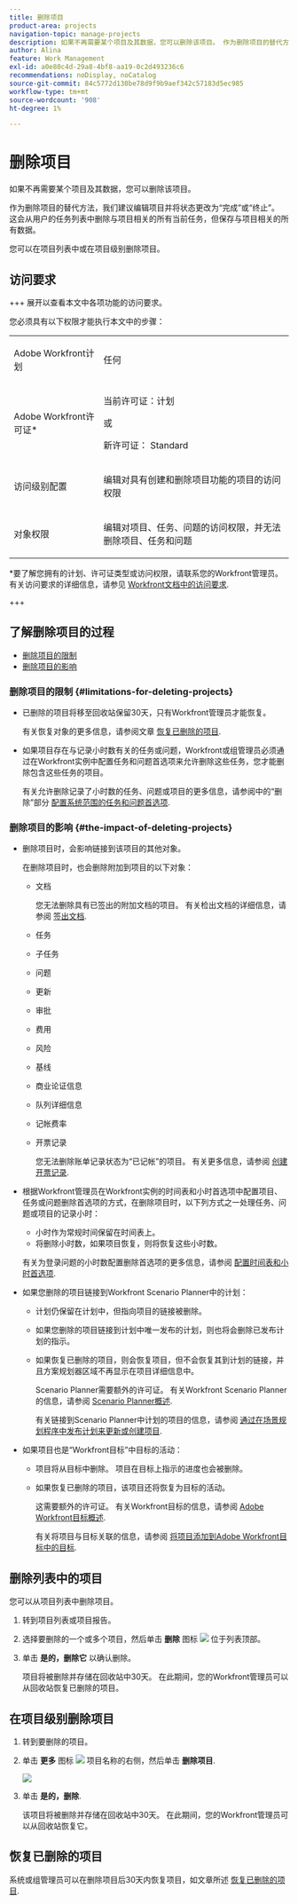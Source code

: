 ```yaml
---
title: 删除项目
product-area: projects
navigation-topic: manage-projects
description: 如果不再需要某个项目及其数据，您可以删除该项目。 作为删除项目的替代方法，我们建议编辑项目并将状态更改为“完成”或“终止”。 这会从用户的任务列表中删除与项目相关的所有当前任务，但保存与项目相关的所有数据。
author: Alina
feature: Work Management
exl-id: a0e80c4d-29a8-4bf8-aa19-0c2d493236c6
recommendations: noDisplay, noCatalog
source-git-commit: 84c5772d130be78d9f9b9aef342c57183d5ec985
workflow-type: tm+mt
source-wordcount: '908'
ht-degree: 1%

---
```


# 删除项目

<!--Audited: 01/2024-->

如果不再需要某个项目及其数据，您可以删除该项目。

作为删除项目的替代方法，我们建议编辑项目并将状态更改为“完成”或“终止”。 这会从用户的任务列表中删除与项目相关的所有当前任务，但保存与项目相关的所有数据。

您可以在项目列表中或在项目级别删除项目。

## 访问要求

+++ 展开以查看本文中各项功能的访问要求。

您必须具有以下权限才能执行本文中的步骤：

<table style="table-layout:auto"> 
 <col> 
 <col> 
 <tbody> 
  <tr> 
   <td> <p>Adobe Workfront计划</p> </td> 
   <td>任何</td> 
  </tr> 
  <tr> 
   <td> <p>Adobe Workfront许可证*</p> </td> 
   <td> <p>当前许可证：计划 </p> 
   或
   <p>新许可证： Standard </p>
   </td> 
  </tr> 
  <tr data-mc-conditions=""> 
   <td>访问级别配置</td> 
   <td> <p>编辑对具有创建和删除项目功能的项目的访问权限</p> </td> 
  </tr> 
  <tr data-mc-conditions=""> 
   <td> <p>对象权限 </p> </td> 
   <td> <p>编辑对项目、任务、问题的访问权限，并无法删除项目、任务和问题</p> </td> 
  </tr> 
 </tbody> 
</table>

*要了解您拥有的计划、许可证类型或访问权限，请联系您的Workfront管理员。 有关访问要求的详细信息，请参见 [Workfront文档中的访问要求](/help/quicksilver/administration-and-setup/add-users/access-levels-and-object-permissions/access-level-requirements-in-documentation.md).

+++

## 了解删除项目的过程

* [删除项目的限制](#limitations-for-deleting-projects)
* [删除项目的影响](#the-impact-of-deleting-projects)

### 删除项目的限制  {#limitations-for-deleting-projects}

* 已删除的项目将移至回收站保留30天，只有Workfront管理员才能恢复。

  有关恢复对象的更多信息，请参阅文章 [恢复已删除的项目](../../../administration-and-setup/manage-workfront/manage-deleted-items/restore-deleted-items.md).

* 如果项目存在与记录小时数有关的任务或问题，Workfront或组管理员必须通过在Workfront实例中配置任务和问题首选项来允许删除这些任务，您才能删除包含这些任务的项目。

  有关允许删除记录了小时数的任务、问题或项目的更多信息，请参阅中的“删除”部分 [配置系统范围的任务和问题首选项](../../../administration-and-setup/set-up-workfront/configure-system-defaults/set-task-issue-preferences.md).

  <!--
  <p data-mc-conditions="QuicksilverOrClassic.Quicksilver,QuicksilverOrClassic.Draft mode">(NOTE: this bullet stays in NWE only forever)</p>
  -->

### 删除项目的影响 {#the-impact-of-deleting-projects}

* 删除项目时，会影响链接到该项目的其他对象。

  在删除项目时，也会删除附加到项目的以下对象：

   * 文档

     您无法删除具有已签出的附加文档的项目。 有关检出文档的详细信息，请参阅 [签出文档](../../../documents/managing-documents/check-out-documents.md).

   * 任务
   * 子任务
   * 问题
   * 更新
   * 审批
   * 费用
   * 风险
   * 基线
   * 商业论证信息
   * 队列详细信息
   * 记帐费率
   * 开票记录

     您无法删除账单记录状态为“已记帐”的项目。 有关更多信息，请参阅 [创建开票记录](../../projects/project-finances/create-billing-records.md).

* 根据Workfront管理员在Workfront实例的时间表和小时首选项中配置项目、任务或问题删除首选项的方式，在删除项目时，以下列方式之一处理任务、问题或项目的记录小时：

   * 小时作为常规时间保留在时间表上。
   * 将删除小时数，如果项目恢复，则将恢复这些小时数。

  有关为登录问题的小时数配置删除首选项的更多信息，请参阅 [配置时间表和小时首选项](../../../administration-and-setup/set-up-workfront/configure-timesheets-schedules/timesheet-and-hour-preferences.md).

* 如果您删除的项目链接到Workfront Scenario Planner中的计划：

   * 计划仍保留在计划中，但指向项目的链接被删除。
   * 如果您删除的项目链接到计划中唯一发布的计划，则也将会删除已发布计划的指示。
   * 如果恢复已删除的项目，则会恢复项目，但不会恢复其到计划的链接，并且方案规划器区域不再显示在项目详细信息中。

     Scenario Planner需要额外的许可证。 有关Workfront Scenario Planner的信息，请参阅 [Scenario Planner概述](../../../scenario-planner/scenario-planner-overview.md).

     有关链接到Scenario Planner中计划的项目的信息，请参阅 [通过在场景规划程序中发布计划来更新或创建项目](../../../scenario-planner/publish-scenarios-update-projects.md).

* 如果项目也是“Workfront目标”中目标的活动：

   * 项目将从目标中删除。 项目在目标上指示的进度也会被删除。

   * 如果恢复已删除的项目，该项目还将恢复为目标的活动。

     这需要额外的许可证。 有关Workfront目标的信息，请参阅 [Adobe Workfront目标概述](../../../workfront-goals/goal-management/wf-goals-overview.md).

     有关将项目与目标关联的信息，请参阅 [将项目添加到Adobe Workfront目标中的目标](../../../workfront-goals/results-and-activities/connect-projects-to-goals-overview.md).

## 删除列表中的项目

您可以从项目列表中删除项目。

1. 转到项目列表或项目报告。
1. 选择要删除的一个或多个项目，然后单击 **删除** 图标 ![](assets/delete-icon.png) 位于列表顶部。

1. 单击 **是的，删除它** 以确认删除。

   项目将被删除并存储在回收站中30天。 在此期间，您的Workfront管理员可以从回收站恢复已删除的项目。

## 在项目级别删除项目

1. 转到要删除的项目。
1. 单击 **更多** 图标 ![](assets/qs-more-menu.png) 项目名称的右侧，然后单击 **删除项目**.

   ![](assets/more-icon-expanded-delete-project-highlighted.png)

1. 单击 **是的，删除**.

   该项目将被删除并存储在回收站中30天。 在此期间，您的Workfront管理员可以从回收站恢复它。

## 恢复已删除的项目

系统或组管理员可以在删除项目后30天内恢复项目，如文章所述 [恢复已删除的项目](../../../administration-and-setup/manage-workfront/manage-deleted-items/restore-deleted-items.md).
